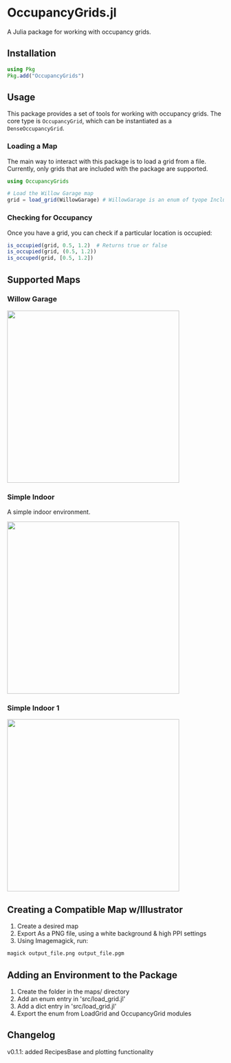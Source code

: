 # OccupancyGrids.jl

A Julia package for working with occupancy grids.

## Installation

```julia
using Pkg
Pkg.add("OccupancyGrids")
```

## Usage

This package provides a set of tools for working with occupancy grids. The core type is `OccupancyGrid`, which can be instantiated as a `DenseOccupancyGrid`.

### Loading a Map

The main way to interact with this package is to load a grid from a file. Currently, only grids that are included with the package are supported.

```julia
using OccupancyGrids

# Load the Willow Garage map
grid = load_grid(WillowGarage) # WillowGarage is an enum of tyope IncludedMaps
```

### Checking for Occupancy

Once you have a grid, you can check if a particular location is occupied:

```julia
is_occupied(grid, 0.5, 1.2)  # Returns true or false
is_occupied(grid, (0.5, 1.2))
is_occuped(grid, [0.5, 1.2])
```

## Supported Maps

### Willow Garage

<img src="maps/willow_garage/willow_garage.jpg" width="400"/>

### Simple Indoor

A simple indoor environment.

<img src="maps/simple_indoor/simple_indoor.png" width="400"/>

### Simple Indoor 1

<img src="maps/simple_indoor_1/simple_indoor_1.png" width="400"/>

## Creating a Compatible Map w/Illustrator

1. Create a desired map
2. Export As a PNG file, using a white background & high PPI settings
3. Using Imagemagick, run:
```bash
magick output_file.png output_file.pgm
```

## Adding an Environment to the Package
1. Create the folder in the maps/ directory
2. Add an enum entry in 'src/load_grid.jl'
3. Add a dict entry in 'src/load_grid.jl'
4. Export the enum from LoadGrid and OccupancyGrid modules

## Changelog

v0.1.1: added RecipesBase and plotting functionality

